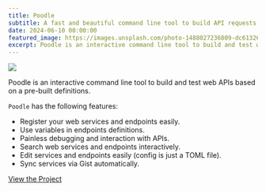 ```yaml
---
title: Poodle
subtitle: A fast and beautiful command line tool to build API requests.
date: 2024-06-10 00:00:00
featured_image: https://images.unsplash.com/photo-1488027236809-dc613266478a?q=90&fm=jpg&w=1000&fit=max
excerpt: Poodle is an interactive command line tool to build and test web APIs based on a pre-built definitions.
---
```


![](https://images.unsplash.com/photo-1488027236809-dc613266478a?q=90&fm=jpg&w=1000&fit=max)

Poodle is an interactive command line tool to build and test web APIs based on a pre-built definitions.

`Poodle` has the following features:

- Register your web services and endpoints easily.
- Use variables in endpoints definitions.
- Painless debugging and interaction with APIs.
- Search web services and endpoints interactively.
- Edit services and endpoints easily (config is just a TOML file).
- Sync services via Gist automatically.

<a href="https://github.com/Clivern/Poodle" class="button button--large">View the Project</a>
